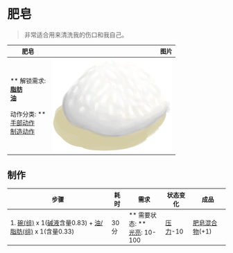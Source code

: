 # 肥皂  
> 非常适合用来清洗我的伤口和我自己。  
  
  肥皂  |   图片   
 ----  |  ----:   
 ** 解锁需求: **<br>[脂肪](Fat.md)<br>[油](LQ_Oil.md)<br><br>** 动作分类: **<br>[手部动作](HandAction.md)<br>[制造动作](CraftAction.md)  |  <img decoding="async" src="Sprite/SoapWet.png" href="a.md" style="max-width:300px;max-height:300px;">   
  
## 制作  
步骤  |  耗时  |  需求  |  状态变化  |  成品  
----  |  ----  |  ----  |  ----  |  ----  
1. [碗(组)](GpTag_Bowl.md) x 1([碱液](LQ_Lye.md)含量0.83) + [油/脂肪(组)](GpTag_OilFat.md) x 1(含量0.33)  |  30分  |  ** 需要状态: **<br>[光亮](Light.md): 10-100  |  [压力](Stress.md)-10  |  [肥皂混合物](LQ_SoapMix.md)(+1)  


<script>document.title="肥皂 - 卡牌生存百科 Card Survival Wiki";</script>